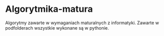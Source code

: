# Algorytmika-matura
Algorytmy zawarte w wymaganiach maturalnych z informatyki. Zawarte w podfolderach wszystkie wykonane są w pythonie. 
